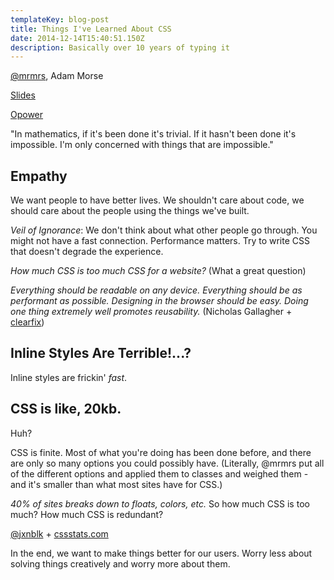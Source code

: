 ```yaml
---
templateKey: blog-post
title: Things I've Learned About CSS
date: 2014-12-14T15:40:51.150Z
description: Basically over 10 years of typing it
---
```

<p><a href="https://twitter.com/mrmrs_" target="_blank">@mrmrs</a>, Adam Morse</p>

<p><a href="https://github.com/mrmrs/slides-cssconfoakland-2014" target="_blank">Slides</a></p>

<p><a href="http://www.opower.com/" target="_blank">Opower</a></p>

<p>"In mathematics, if it's been done it's trivial. If it hasn't been done it's impossible. I'm only concerned with things that are impossible."</p>

<h2>Empathy</h2>

<p>We want people to have better lives. We shouldn't care about code, we should care about the people using the things we've built.</p>

<p><em>Veil of Ignorance</em>: We don't think about what other people go through. You might not have a fast connection. Performance matters. Try to write CSS that doesn't degrade the experience.</p>

<p><em>How much CSS is too much CSS for a website?</em> (What a great question)</p>

<p><em>Everything should be readable on any device.</em>
<em>Everything should be as performant as possible.</em>
<em>Designing in the browser should be easy.</em>
<em>Doing one thing extremely well promotes reusability.</em> (Nicholas Gallagher + <a href="http://nicolasgallagher.com/micro-clearfix-hack/" target="_blank">clearfix</a>)</p>

<h2>Inline Styles Are Terrible!...?</h2>

<p>Inline styles are frickin' <em>fast</em>.</p>

<h2>CSS is like, 20kb.</h2>

<p>Huh? </p>

<p>CSS is finite. Most of what you're doing has been done before, and there are only so many options you could possibly have. (Literally, @mrmrs put all of the different options and applied them to classes and weighed them - and it's smaller than what most sites have for CSS.)</p>

<p><em>40% of sites breaks down to floats, colors, etc.</em> So how much CSS is too much? How much CSS is redundant?</p>

<p><a href="https://twitter.com/jxnblk" target="_blank">@jxnblk</a> + <a href="http://cssstats.com/" target="_blank">cssstats.com</a></p>

<p>In the end, we want to make things better for our users. Worry less about solving things creatively and worry more about them.</p>
